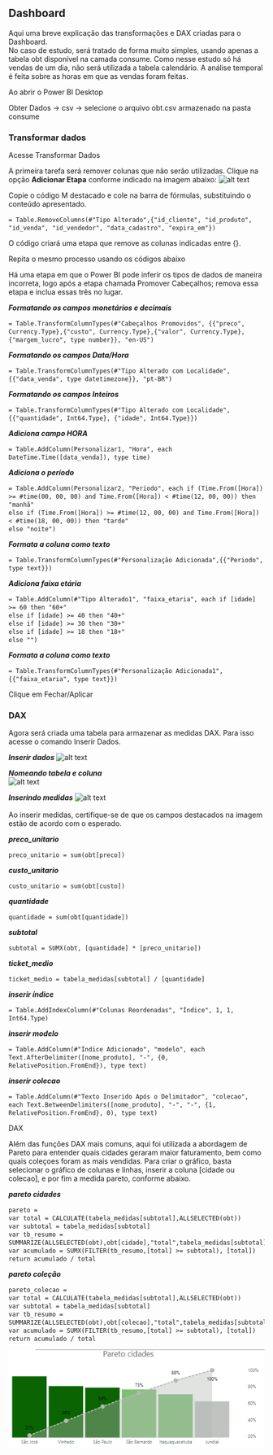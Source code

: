 ## Dashboard

Aqui uma breve explicação das transformações e DAX criadas para o Dashboard. <br>
No caso de estudo, será tratado de forma muito simples, usando apenas a tabela obt disponível na camada consume. Como nesse estudo só há vendas de um dia, não será utilizada a tabela calendário. A análise temporal é feita sobre as horas em que as vendas foram feitas.

Ao abrir o Power BI Desktop

Obter Dados -> csv -> selecione o arquivo obt.csv armazenado na pasta consume

### Transformar dados
Acesse Transformar Dados

A primeira tarefa será remover colunas que não serão utilizadas. Clique na opção **Adicionar Etapa** conforme indicado na imagem abaixo:
![alt text](imagens/image.png)

Copie o código M destacado e cole na barra de fórmulas, substituindo o conteúdo apresentado.

```
= Table.RemoveColumns(#"Tipo Alterado",{"id_cliente", "id_produto", "id_venda", "id_vendedor", "data_cadastro", "expira_em"})
```
O código criará uma etapa que remove as colunas indicadas entre {}.

Repita o mesmo processo usando os códigos abaixo <br>

Há uma etapa em que o Power BI pode inferir os tipos de dados de maneira incorreta, logo após a etapa chamada Promover Cabeçalhos; remova essa etapa e inclua essas três no lugar.

***Formatando os campos monetários e decimais***
```
= Table.TransformColumnTypes(#"Cabeçalhos Promovidos", {{"preco", Currency.Type},{"custo", Currency.Type},{"valor", Currency.Type}, {"margem_lucro", type number}}, "en-US")
```

***Formatando os campos Data/Hora***
```
= Table.TransformColumnTypes(#"Tipo Alterado com Localidade", {{"data_venda", type datetimezone}}, "pt-BR")
```

***Formatando os campos  Inteiros***
```
= Table.TransformColumnTypes(#"Tipo Alterado com Localidade",{{"quantidade", Int64.Type}, {"idade", Int64.Type}})
```

***Adiciona campo HORA***
```
= Table.AddColumn(Personalizar1, "Hora", each DateTime.Time([data_venda]), type time)
```

***Adiciona o período***
```
= Table.AddColumn(Personalizar2, "Periodo", each if (Time.From([Hora]) >= #time(00, 00, 00) and Time.From([Hora]) < #time(12, 00, 00)) then "manhã"
else if (Time.From([Hora]) >= #time(12, 00, 00) and Time.From([Hora]) < #time(18, 00, 00)) then "tarde"
else "noite")
```

***Formata a coluna como texto***
```
= Table.TransformColumnTypes(#"Personalização Adicionada",{{"Periodo", type text}})
```

***Adiciona faixa etária***
```
= Table.AddColumn(#"Tipo Alterado1", "faixa_etaria", each if [idade] >= 60 then "60+" 
else if [idade] >= 40 then "40+" 
else if [idade] >= 30 then "30+" 
else if [idade] >= 18 then "18+" 
else "")
```

***Formata a coluna como texto***
```
= Table.TransformColumnTypes(#"Personalização Adicionada1",{{"faixa_etaria", type text}})
```

Clique em Fechar/Aplicar

### DAX
Agora será criada uma tabela para armazenar as medidas DAX. Para isso acesse o comando Inserir Dados. <br>

***Inserir dados***
![alt text](imagens/inserir_dados.png)

***Nomeando tabela e coluna*** <br>
![alt text](imagens/criar_tabela.png) <br>

***Inserindo medidas***
![alt text](imagens/checando_medida.png) <br>
 <br>
Ao inserir medidas, certifique-se de que os campos destacados na imagem estão de acordo com o esperado.

***preco_unitario***
```
preco_unitario = sum(obt[preco])
```

***custo_unitario***
```
custo_unitario = sum(obt[custo])
```

***quantidade***
```
quantidade = sum(obt[quantidade])
```

***subtotal***
```
subtotal = SUMX(obt, [quantidade] * [preco_unitario])
```

***ticket_medio***
```
ticket_medio = tabela_medidas[subtotal] / [quantidade]
```

***inserir índice***
```
= Table.AddIndexColumn(#"Colunas Reordenadas", "Índice", 1, 1, Int64.Type)
```

***inserir modelo***
```
= Table.AddColumn(#"Índice Adicionado", "modelo", each Text.AfterDelimiter([nome_produto], "-", {0, RelativePosition.FromEnd}), type text)
```

***inserir colecao***
```
= Table.AddColumn(#"Texto Inserido Após o Delimitador", "colecao", each Text.BetweenDelimiters([nome_produto], "-", "-", {1, RelativePosition.FromEnd}, 0), type text)
```

DAX

Além das funções DAX mais comuns, aqui foi utilizada a abordagem de Pareto para entender quais cidades geraram maior faturamento, bem como quais coleçoes foram as mais vendidas.
Para criar o gráfico, basta selecionar o gráfico de colunas e linhas, inserir a coluna [cidade ou colecao], e por fim a medida pareto, conforme abaixo.

***pareto cidades***

```
pareto = 
var total = CALCULATE(tabela_medidas[subtotal],ALLSELECTED(obt))
var subtotal = tabela_medidas[subtotal]
var tb_resumo = SUMMARIZE(ALLSELECTED(obt),obt[cidade],"total",tabela_medidas[subtotal])
var acumulado = SUMX(FILTER(tb_resumo,[total] >= subtotal), [total])
return acumulado / total
```

***pareto coleção***

```
pareto_colecao = 
var total = CALCULATE(tabela_medidas[subtotal],ALLSELECTED(obt))
var subtotal = tabela_medidas[subtotal]
var tb_resumo = SUMMARIZE(ALLSELECTED(obt),obt[colecao],"total",tabela_medidas[subtotal])
var acumulado = SUMX(FILTER(tb_resumo,[total] >= subtotal), [total])
return acumulado / total
```

![alt text](imagens/pareto.png)
